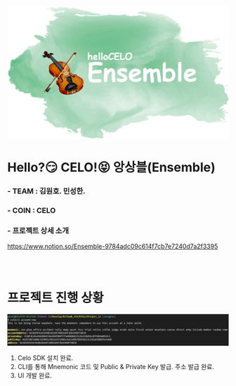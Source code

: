 <img src="./IMG/Hello_CELO.png">

# Hello?😏 CELO!😝 앙상블(Ensemble)

### - TEAM : 김원호. 민성한.
### - COIN : CELO
### - 프로젝트 상세 소개
https://www.notion.so/Ensemble-9784adc09c614f7cb7e7240d7a2f3395

<br/>
<br/>

# 프로젝트 진행 상황
<img src="./IMG/celocli.png">

1. Celo SDK 설치 완료.
2. CLI를 통해 Mnemonic 코드 및 Public & Private Key 발급. 주소 발급 완료.
3. UI 개발 완료.